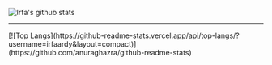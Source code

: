 ![Irfa's github stats](https://github-readme-stats.vercel.app/api?username=irfaardy&show_icons=true)
<hr>
[![Top Langs](https://github-readme-stats.vercel.app/api/top-langs/?username=irfaardy&layout=compact)](https://github.com/anuraghazra/github-readme-stats)
